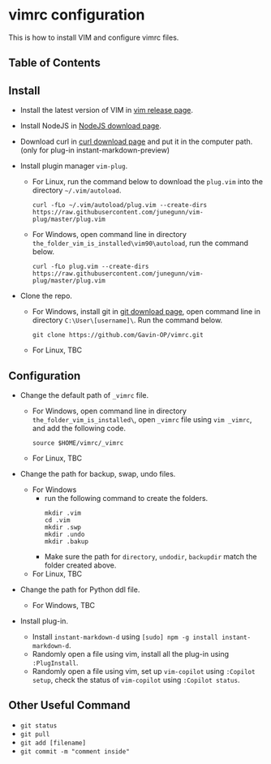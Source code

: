 # vimrc configuration

This is how to install VIM and configure vimrc files.

## Table of Contents



## Install

- Install the latest version of VIM in [vim release page](https://github.com/vim/vim-win32-installer/releases).  

- Install NodeJS in [NodeJS download page](https://nodejs.org/en/download).  

- Download curl in [curl download page](https://curl.se/windows/) and put it in the computer path. (only for plug-in instant-markdown-preview)

- Install plugin manager `vim-plug`.   
    - For Linux, run the command below to download the `plug.vim` into the directory `~/.vim/autoload`.  
        ```Shell
        curl -fLo ~/.vim/autoload/plug.vim --create-dirs https://raw.githubusercontent.com/junegunn/vim-plug/master/plug.vim  
        ```
    - For Windows, open command line in directory `the_folder_vim_is_installed\vim90\autoload`, run the command below.  
        ```Shell
        curl -fLo plug.vim --create-dirs https://raw.githubusercontent.com/junegunn/vim-plug/master/plug.vim
        ```

- Clone the repo.  
    - For Windows, install git in [git download page](https://git-scm.com/downloads), open command line in directory `C:\User\[username]\`. Run the command below.  
        ```Shell
        git clone https://github.com/Gavin-OP/vimrc.git
        ```
    - For Linux, TBC

## Configuration
- Change the default path of `_vimrc` file.  
    - For Windows, open command line in directory `the_folder_vim_is_installed\`, open `_vimrc` file using `vim _vimrc`, and add the following code.    
        ```shell
        source $HOME/vimrc/_vimrc
        ```
    - For Linux, TBC  

- Change the path for backup, swap, undo files.  
    - For Windows  
        - run the following command to create the folders.   
            ```Shell
            mkdir .vim
            cd .vim
            mkdir .swp
            mkdir .undo
            mkdir .bakup
            ```
        - Make sure the path for `directory`, `undodir`, `backupdir` match the folder created above.   
    - For Linux, TBC

- Change the path for Python ddl file. 
    - For Windows, TBC
    

- Install plug-in.  
    - Install `instant-markdown-d` using `[sudo] npm -g install instant-markdown-d`.  
    - Randomly open a file using vim, install all the plug-in using `:PlugInstall`.
    - Randomly open a file using vim, set up `vim-copilot` using `:Copilot setup`, check the status of `vim-copilot` using `:Copilot status`.  

## Other Useful Command
- `git status`  
- `git pull`  
- `git add [filename]`
- `git commit -m "comment inside"`
